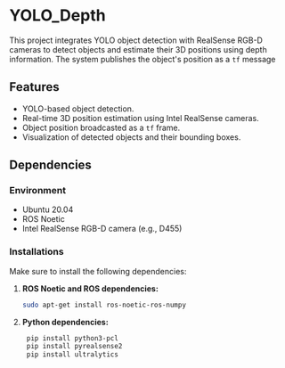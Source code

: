 # YOLO_Depth

This project integrates YOLO object detection with RealSense RGB-D cameras to detect objects and estimate their 3D positions using depth information. The system publishes the object's position as a `tf` message

## Features
- YOLO-based object detection.
- Real-time 3D position estimation using Intel RealSense cameras.
- Object position broadcasted as a `tf` frame.
- Visualization of detected objects and their bounding boxes.

## Dependencies

### Environment
- Ubuntu 20.04
- ROS Noetic
- Intel RealSense RGB-D camera (e.g., D455)

### Installations
Make sure to install the following dependencies:

1. **ROS Noetic and ROS dependencies:**
   ```bash
   sudo apt-get install ros-noetic-ros-numpy

2. **Python dependencies:**
   ```bash
    pip install python3-pcl
    pip install pyrealsense2
    pip install ultralytics
